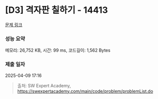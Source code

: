 # [D3] 격자판 칠하기 - 14413 

[문제 링크](https://swexpertacademy.com/main/code/problem/problemDetail.do?contestProbId=AYEXgKnKKg0DFARx) 

### 성능 요약

메모리: 26,752 KB, 시간: 99 ms, 코드길이: 1,562 Bytes

### 제출 일자

2025-04-09 17:16



> 출처: SW Expert Academy, https://swexpertacademy.com/main/code/problem/problemList.do